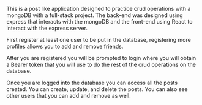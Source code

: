 This is a post like application designed to practice crud operations with a mongoDB with a full-stack project. The back-end was designed using express that interacts with the mongoDB and the front-end using React to interact with the express server. 

First register at least one user to be put in the database, registering more profiles allows you to add and remove friends.

After you are registered you will be prompted to login where you will obtain a Bearer token that you will use to do the rest of the crud operations on the database. 

Once you are logged into the database you can access all the posts created. You can create, update, and delete the posts. You can also see other users that you can add and remove as well.  
